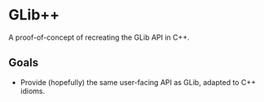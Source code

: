 # GLib++
A proof-of-concept of recreating the GLib API in C++.

## Goals
- Provide (hopefully) the same user-facing API as GLib, adapted to C++ idioms.
